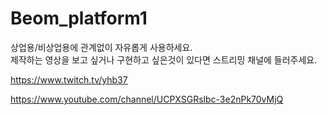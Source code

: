 # Beom_platform1


상업용/비상업용에 관계없이 자유롭게 사용하세요. <br/>
제작하는 영상을 보고 싶거나 구현하고 싶은것이 있다면
스트리밍 채널에 들러주세요.

https://www.twitch.tv/yhb37

https://www.youtube.com/channel/UCPXSGRslbc-3e2nPk70vMjQ

